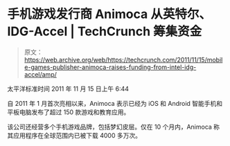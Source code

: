 # 手机游戏发行商 Animoca 从英特尔、IDG-Accel | TechCrunch 筹集资金

> 原文：<https://web.archive.org/web/https://techcrunch.com/2011/11/15/mobile-games-publisher-animoca-raises-funding-from-intel-idg-accel/amp/>

太平洋标准时间 2011 年 11 月 15 日上午 6:44

自 2011 年 1 月首次亮相以来，Animoca 表示已经为 iOS 和 Android 智能手机和平板电脑发布了超过 150 款游戏和教育应用。

该公司还经营多个手机游戏品牌，包括梦幻皮层。仅在 10 个月内，Animoca 称其应用程序在全球范围内已被下载 4000 多万次。